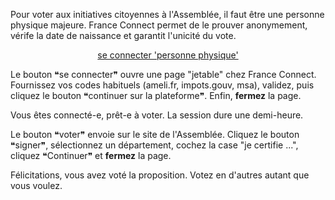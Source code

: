 <div class="info" markdown="1">

Pour voter aux initiatives citoyennes à l'Assemblée,
il faut être une personne physique majeure.
France Connect permet de le prouver anonymement,
vérife la date de naissance et garantit l'unicité du vote.

<div id='footer' class="info-page" style="text-align:center" markdown="1">

[se connecter 'personne physique'][auth]

</div>

Le bouton ❝se connecter❞ ouvre une page "jetable" chez France Connect.
Fournissez vos codes habituels (ameli.fr, impots.gouv, msa), validez,
puis cliquez le bouton ❝continuer sur la plateforme❞.
Enfin, <b>fermez</b> la page.

Vous êtes connecté-e, prêt-e à voter.
La session dure une demi-heure.

Le bouton ❝voter❞ envoie sur le site de l'Assemblée.
Cliquez le bouton ❝signer❞, sélectionnez un département, cochez la case
"je certifie ...", cliquez ❝Continuer❞ et <b>fermez</b> la page.

Félicitations, vous avez voté la proposition.
Votez en d'autres autant que vous voulez.

</div>


[auth]: https://petitions.assemblee-nationale.fr/users/auth/france_connect_uid
